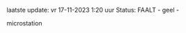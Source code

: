 laatste update: 
vr 17-11-2023  1:20   uur 
Status: FAALT - geel - 
<div class="service R">microstation</div>